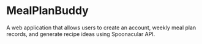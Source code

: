 # MealPlanBuddy

A web application that allows users to create an account, weekly meal plan records, and generate recipe ideas using Spoonacular API.
